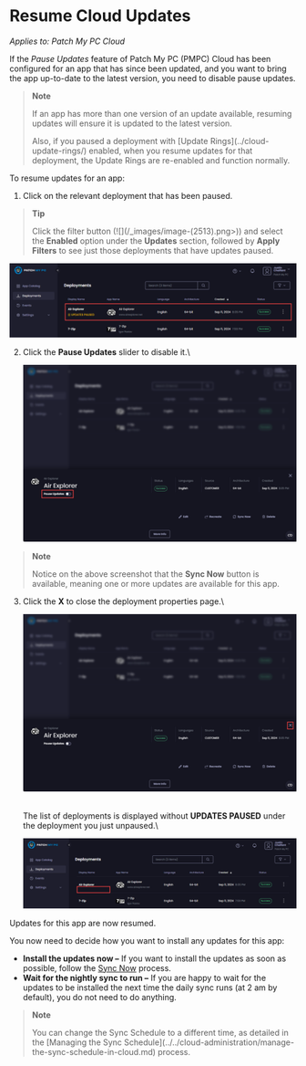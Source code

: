 # Resume Cloud Updates

_Applies to: Patch My PC Cloud_

If the _Pause Updates_ feature of Patch My PC (PMPC) Cloud has been configured for an app that has since been updated, and you want to bring the app up-to-date to the latest version, you need to disable pause updates.

<blockquote class="wp-block-quote">
<p><strong>Note</strong></p>
<p>If an app has more than one version of an update available, resuming updates will ensure it is updated to the latest version.</p>
<p>Also, if you paused a deployment with [Update Rings](../cloud-update-rings/) enabled, when you resume updates for that deployment, the Update Rings are re-enabled and function normally.</p>
</blockquote>

To resume updates for an app:

1. Click on the relevant deployment that has been paused.

<blockquote class="wp-block-quote">
<p><strong>Tip</strong></p>
<p>Click the filter button (![](/_images/image-(2513).png>)) and select the <strong>Enabled</strong> option under the <strong>Updates</strong> section, followed by <strong>Apply Filters</strong> to see just those deployments that have updates paused.&#x20;</p>
</blockquote>

![Clicking on the relevant successful deployment which has been paused for updates](/_images/image-(2000).png "Clicking on the relevant successful deployment which has been paused for updates")

2.  Click the <strong>Pause Updates</strong> slider to disable it.\


    ![Clicking the “Pause Updates” slider](/_images/image-(2001).png "Clicking the “Pause Updates” slider")

<blockquote class="wp-block-quote">
<p><strong>Note</strong></p>
<p>Notice on the above screenshot that the <strong>Sync Now</strong> button is available, meaning one or more updates are available for this app.</p>
</blockquote>

3.  Click the <strong>X</strong> to close the deployment properties page.\


    ![Clicking “X” to close the deployment properties page](/_images/image-(2002).png "Clicking “X” to close the deployment properties page")

    \
    The list of deployments is displayed without <strong>UPDATES PAUSED</strong> under the deployment you just unpaused.\


    ![&#x22;UPDATES PAUSED&#x22; no longer under the deployment name.](/_images/image-(2003).png "&#x22;UPDATES PAUSED&#x22; no longer under the deployment name.")

Updates for this app are now resumed.

You now need to decide how you want to install any updates for this app:

* <strong>Install the updates now –</strong> If you want to install the updates as soon as possible, follow the [Sync Now](sync-now-cloud-feature.md) process.
* <strong>Wait for the nightly sync to run –</strong> If you are happy to wait for the updates to be installed the next time the daily sync runs (at 2 am by default), you do not need to do anything.

<blockquote class="wp-block-quote">
<p><strong>Note</strong></p>
<p>You can change the Sync Schedule to a different time, as detailed in the [Managing the Sync Schedule](../../cloud-administration/manage-the-sync-schedule-in-cloud.md) process.</p>
</blockquote>